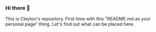 ### Hi there 👋

This is Cleyton's repository. First time with this "README.md as your personal page" thing. Let's find out what can be placed here.
